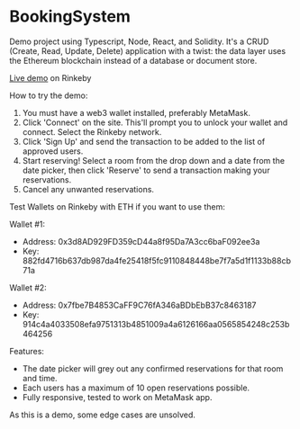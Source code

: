 # BookingSystem
Demo project using Typescript, Node, React, and Solidity. It's a CRUD (Create, Read, Update, Delete) application with a twist: the data layer uses the Ethereum blockchain instead of a database or document store.

[Live demo](https://idktechnology.com/bookingsystem/) on Rinkeby

How to try the demo:

1. You must have a web3 wallet installed, preferably MetaMask.
2. Click 'Connect' on the site. This'll prompt you to unlock your wallet and connect. Select the Rinkeby network.
3. Click 'Sign Up' and send the transaction to be added to the list of approved users.
4. Start reserving! Select a room from the drop down and a date from the date picker, then click 'Reserve' to send a transaction making your reservations.
5. Cancel any unwanted reservations.

Test Wallets on Rinkeby with ETH if you want to use them:

Wallet #1:
* Address: 0x3d8AD929FD359cD44a8f95Da7A3cc6baF092ee3a
* Key: 882fd4716b637db987da4fe25418f5fc9110848448be7f7a5d1f1133b88cb71a

Wallet #2:
* Address: 0x7fbe7B4853CaFF9C76fA346aBDbEbB37c8463187
* Key: 914c4a4033508efa9751313b4851009a4a6126166aa0565854248c253b464256

Features:
* The date picker will grey out any confirmed reservations for that room and time.
* Each users has a maximum of 10 open reservations possible.
* Fully responsive, tested to work on MetaMask app.

As this is a demo, some edge cases are unsolved.
